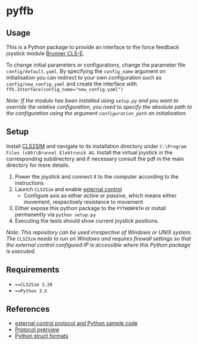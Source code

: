 # pyffb

## Usage
This is a Python package to provide an interface to the force feedback joystick module [Brunner CLS-E](https://www.brunner-innovation.swiss/product/cls-e-joystick/).

To change initial parameters or configurations, change the parameter file `config/default.yaml`.
By specifying the `config_name` argument on initialisation you can redirect to your own configuration such as `config/new_config.yaml` and create the interface with `ffb.Interface(config_name="new_config.yaml")`

_Note: If the module has been installed using `setup.py` and you want to override the relative configuration, you need to specify the absolute path to the configuration using the argument `configuration_path` on initialisation._


## Setup
Install [CLS2SIM](https://www.brunner-innovation.swiss/product/cls2sim-software/) and navigate to its installation directory under `C:\Program Files (x86)\Brunnel Elektronik AG`.
Install the virtual joystick in the corresponding subdirectory and if necessary consult the pdf in the main directory for more details.

1. Power the joystick and connect it to the computer according to the instructions
2. Launch `CLS2Sim` and enable [external control](https://cls2sim.brunner-innovation.swiss/externalcontrol.htm)
    - Configure axis as either _active_ or _passive_, which means either movement, respectively resistance to movement
3. Either expose this python package to the `PYTHONPATH` or install permanently via `python setup.py`
4. Executing the tests should show current joystick positions.

_Note: This repository can be used irrespective of Windows or UNIX system. The `CLS2Sim` needs to run on Windows and requires firewall settings so that the external control configured IP is accessible where this Python package is executed._


## Requirements
- `>=CLS2Sim 3.20`
- `>=Python 3.X`

## References
- [external control protocol and Python sample code](https://cls2sim.brunner-innovation.swiss/externalcontrol.htm)
- [Protocol overview](https://cls2sim.brunner-innovation.swiss/protocolv2.htm)
- [Python struct formats](https://docs.python.org/2/library/struct.html)

